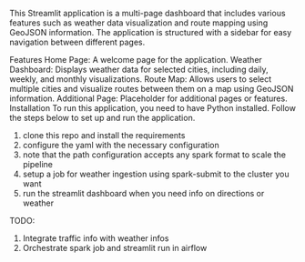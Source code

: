 This Streamlit application is a multi-page dashboard that includes various features such as weather data visualization and route mapping using GeoJSON information. The application is structured with a sidebar for easy navigation between different pages.

Features
Home Page: A welcome page for the application.
Weather Dashboard: Displays weather data for selected cities, including daily, weekly, and monthly visualizations.
Route Map: Allows users to select multiple cities and visualize routes between them on a map using GeoJSON information.
Additional Page: Placeholder for additional pages or features.
Installation
To run this application, you need to have Python installed. Follow the steps below to set up and run the application.

1. clone this repo and install the requirements
2. configure the yaml with the necessary configuration
3. note that the path configuration accepts any spark format to scale the pipeline
4. setup a job for weather ingestion using spark-submit to the cluster you want
5. run the streamlit dashboard when you need info on directions or weather

TODO:
1. Integrate traffic info with weather infos
2. Orchestrate spark job and streamlit run in airflow
